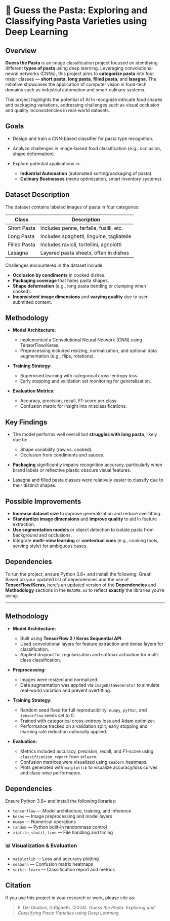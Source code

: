 
# 🍝 Guess the Pasta: Exploring and Classifying Pasta Varieties using Deep Learning

## Overview

**Guess the Pasta** is an image classification project focused on identifying different **types of pasta** using deep learning. Leveraging convolutional neural networks (CNNs), this project aims to **categorize pasta** into four major classes — **short pasta**, **long pasta**, **filled pasta**, and **lasagna**. The initiative showcases the application of computer vision in food-tech domains such as industrial automation and smart culinary systems.

This project highlights the potential of AI to recognize intricate food shapes and packaging variations, addressing challenges such as visual occlusion and quality inconsistencies in real-world datasets.


## Goals

* Design and train a CNN-based classifier for pasta type recognition.
* Analyze challenges in image-based food classification (e.g., occlusion, shape deformation).
* Explore potential applications in:

  * **Industrial Automation** (automated sorting/packaging of pasta).
  * **Culinary Businesses** (menu optimization, smart inventory systems).


## Dataset Description

The dataset contains labeled images of pasta in four categories:

| Class        | Description                               |
| ------------ | ----------------------------------------- |
| Short Pasta  | Includes penne, farfalle, fusilli, etc.   |
| Long Pasta   | Includes spaghetti, linguine, tagliatelle |
| Filled Pasta | Includes ravioli, tortellini, agnolotti   |
| Lasagna      | Layered pasta sheets, often in dishes     |

Challenges encountered in the dataset include:

* **Occlusion by condiments** in cooked dishes.
* **Packaging coverage** that hides pasta shapes.
* **Shape deformation** (e.g., long pasta bending or clumping when cooked).
* **Inconsistent image dimensions** and **varying quality** due to user-submitted content.


## Methodology

* **Model Architecture:**

  * Implemented a Convolutional Neural Network (CNN) using TensorFlow/Keras.
  * Preprocessing included resizing, normalization, and optional data augmentation (e.g., flips, rotations).

* **Training Strategy:**

  * Supervised learning with categorical cross-entropy loss.
  * Early stopping and validation set monitoring for generalization.

* **Evaluation Metrics:**

  * Accuracy, precision, recall, F1-score per class.
  * Confusion matrix for insight into misclassifications.



## Key Findings

* The model performs well overall but **struggles with long pasta**, likely due to:

  * Shape variability (raw vs. cooked).
  * Occlusion from condiments and sauces.
* **Packaging** significantly impairs recognition accuracy, particularly when brand labels or reflective plastic obscure visual features.
* Lasagna and filled pasta classes were relatively easier to classify due to their distinct shapes.



## Possible Improvements

* **Increase dataset size** to improve generalization and reduce overfitting.
* **Standardize image dimensions** and **improve quality** to aid in feature extraction.
* **Use segmentation models** or object detection to isolate pasta from background and occlusions.
* Integrate **multi-view learning** or **contextual cues** (e.g., cooking tools, serving style) for ambiguous cases.


## Dependencies

To run the project, ensure Python 3.8+ and install the following:
Great! Based on your updated list of dependencies and the use of **TensorFlow/Keras**, here’s an updated version of the **Dependencies** and **Methodology** sections in the `README.md` to reflect **exactly** the libraries you’re using:

---

## Methodology

* **Model Architecture:**

  * Built using **TensorFlow 2 / Keras Sequential API**.
  * Used convolutional layers for feature extraction and dense layers for classification.
  * Applied dropout for regularization and softmax activation for multi-class classification.

* **Preprocessing:**

  * Images were resized and normalized.
  * Data augmentation was applied via `ImageDataGenerator` to simulate real-world variation and prevent overfitting.

* **Training Strategy:**

  * Random seed fixed for full reproducibility: `numpy`, `python`, and `tensorflow` seeds set to 0.
  * Trained with categorical cross-entropy loss and Adam optimizer.
  * Performance tracked on a validation split; early stopping and learning rate reduction optionally applied.

* **Evaluation:**

  * Metrics included accuracy, precision, recall, and F1-score using `classification_report` from `sklearn`.
  * Confusion matrices were visualized using `seaborn` heatmaps.
  * Plots generated with `matplotlib` to visualize accuracy/loss curves and class-wise performance.


## Dependencies

Ensure Python 3.8+ and install the following libraries:


* `tensorflow` — Model architecture, training, and inference
* `keras` — Image preprocessing and model layers
* `numpy` — Numerical operations
* `random` — Python built-in randomness control
* `zipfile`, `shutil`, `time` — File handling and timing

### 📊 Visualization & Evaluation

* `matplotlib` — Loss and accuracy plotting
* `seaborn` — Confusion matrix heatmaps
* `scikit-learn` — Classification report and metrics






## Citation

If you use this project in your research or work, please cite as:

> F. Del Giudice, G.Righetti. (2024). *Guess the Pasta: Exploring and Classifying Pasta Varieties using Deep Learning.*



